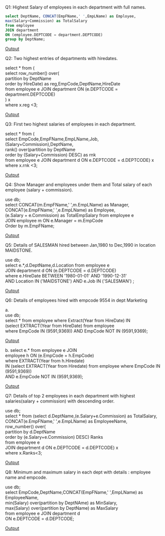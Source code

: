 Q1: Highest Salary of employees in each department with full names.
````sql
select DeptName, CONCAT(EmpFName,' ',EmpLName) as Employee,
max(Salary+Commission) as TotalSalary
from employee
JOIN department
ON (employee.DEPTCODE = department.DEPTCODE)
group by DeptName;
````
[Output](https://github.com/Sarvagyam/SQL-OrganizationDB/blob/main/Q1.png)



Q2: Two highest entries of departments with hiredates.

select * from (<br />
      select row_number() over(<br />
                partition by DeptName<br />
                order by HireDate) as reg,EmpCode,DeptName,HireDate<br />
      from employee e JOIN department ON (e.DEPTCODE = department.DEPTCODE)<br />
) x<br />
where x.reg <3;<br />

[Output](https://github.com/Sarvagyam/SQL-OrganizationDB/blob/main/Q2.png)
            


Q3: First two highest salaries of employees in each department.
 
select * from (<br />
                select EmpCode,EmpFName,EmpLName,Job,(Salary+Commission),DeptName,<br />
                rank() over(partition by DeptName<br />
                            order by (Salary+Commission) DESC) as rnk<br />
                from employee e JOIN department d ON e.DEPTCODE = d.DEPTCODE) x<br />
where x.rnk <3;<br />

[Output](https://github.com/Sarvagyam/SQL-OrganizationDB/blob/main/Q3.png)

Q4: Show Manager and employees under them and Total salary of each employee (salary + commission).

use db;<br />
select CONCAT(m.EmpFName,' ',m.EmpLName) as Manager, <br />
CONCAT(e.EmpFName,' ',e.EmpLName) as Employee,<br />
(e.Salary + e.Commission) as TotalEmpSalary from employee e <br />
JOIN employee m ON e.Manager = m.EmpCode<br />
Order by m.EmpFName;<br />
 
[Output](https://github.com/Sarvagyam/SQL-OrganizationDB/blob/main/Q4.png)


Q5: Details of SALESMAN hired between Jan,1980 to Dec,1990 in location MAIDSTONE.

use db;<br />
select e.*,d.DeptName,d.Location from employee e<br />
JOIN department d ON (e.DEPTCODE = d.DEPTCODE)<br />
where e.HireDate BETWEEN '1980-01-01' AND '1990-12-31'<br />
AND Location IN ('MAIDSTONE') AND e.Job IN ('SALESMAN') ;<br />

[Output](https://github.com/Sarvagyam/SQL-OrganizationDB/blob/main/Q5.png)

Q6: Details of employees hired with empcode 9554 in dept Marketing

a.<br />
use db;<br />
select * from employee  where Extract(Year from HireDate) IN<br />
(select EXTRACT(Year from HireDate) from employee<br />
where EmpCode IN (9591,9369)) AND EmpCode NOT IN (9591,9369);<br />

[Output](https://github.com/Sarvagyam/SQL-OrganizationDB/blob/main/Q6a.png)
 
b.
select e.* from employee e JOIN<br />
employee h ON (e.EmpCode = h.EmpCode)<br />
where EXTRACT(Year from h.Hiredate) <br />
IN (select EXTRACT(Year from Hiredate) from employee where EmpCode IN (9591,9369)) <br />
AND e.EmpCode NOT IN (9591,9369);<br />

[Output](https://github.com/Sarvagyam/SQL-OrganizationDB/blob/main/Q6b.png)

Q7: Details of top 2 employees in each department with highest salaries(salary + commission) with descending order.

use db;<br />
select * from  (select d.DeptName,(e.Salary+e.Commission) as TotalSalary,<br />
CONCAT(e.EmpFName,' ',e.EmpLName) as EmployeeName,<br />
row_number() over(<br />
                    partition by d.DeptName<br />
                    order by (e.Salary+e.Commission) DESC) Ranks<br />
from employee e<br />
JOIN department d ON e.DEPTCODE = d.DEPTCODE) x<br />
where x.Ranks<3;<br />

[Output](https://github.com/Sarvagyam/SQL-OrganizationDB/blob/main/Q7.png)

Q8: Minimum and maximum salary in each dept with details : employee name and empcode.

use db;<br />
select EmpCode,DeptName,CONCAT(EmpFName,' ',EmpLName) as EmployeeName,<br />
min(Salary) over(partition by DeptNAme) as MinSalary,<br />
max(Salary) over(partition by DeptName) as MaxSalary<br/>
from employee e JOIN department d<br/>
ON e.DEPTCODE = d.DEPTCODE;

[Output](https://github.com/Sarvagyam/SQL-OrganizationDB/blob/main/Q8.png)
